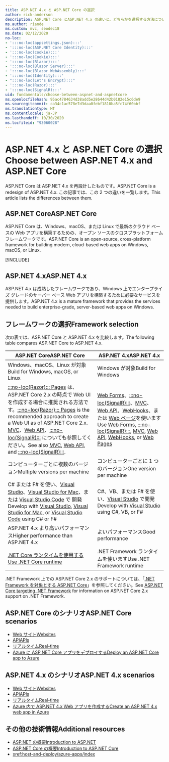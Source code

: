 ```yaml
---
title: ASP.NET 4.x と ASP.NET Core の選択
author: rick-anderson
description: ASP.NET Core とASP.NET 4.x の違いと、どちらかを選択する方法について説明します。
ms.author: riande
ms.custom: mvc, seodec18
ms.date: 02/12/2020
no-loc:
- ':::no-loc(appsettings.json):::'
- ':::no-loc(ASP.NET Core Identity):::'
- ':::no-loc(cookie):::'
- ':::no-loc(Cookie):::'
- ':::no-loc(Blazor):::'
- ':::no-loc(Blazor Server):::'
- ':::no-loc(Blazor WebAssembly):::'
- ':::no-loc(Identity):::'
- ":::no-loc(Let's Encrypt):::"
- ':::no-loc(Razor):::'
- ':::no-loc(SignalR):::'
uid: fundamentals/choose-between-aspnet-and-aspnetcore
ms.openlocfilehash: 95ac4784634d38add5e28644d42b0182e15c6de9
ms.sourcegitcommit: ca34c1ac578e7d3daa0febf1810ba5fc74f60bbf
ms.translationtype: HT
ms.contentlocale: ja-JP
ms.lasthandoff: 10/30/2020
ms.locfileid: "93060028"
---
```

# <a name="choose-between-aspnet-4x-and-aspnet-core"></a><span data-ttu-id="0521f-103">ASP.NET 4.x と ASP.NET Core の選択</span><span class="sxs-lookup"><span data-stu-id="0521f-103">Choose between ASP.NET 4.x and ASP.NET Core</span></span>

<span data-ttu-id="0521f-104">ASP.NET Core は ASP.NET 4.x を再設計したものです。</span><span class="sxs-lookup"><span data-stu-id="0521f-104">ASP.NET Core is a redesign of ASP.NET 4.x.</span></span> <span data-ttu-id="0521f-105">この記事では、この 2 つの違いを一覧します。</span><span class="sxs-lookup"><span data-stu-id="0521f-105">This article lists the differences between them.</span></span>

## <a name="aspnet-core"></a><span data-ttu-id="0521f-106">ASP.NET Core</span><span class="sxs-lookup"><span data-stu-id="0521f-106">ASP.NET Core</span></span>

<span data-ttu-id="0521f-107">ASP.NET Core は、Windows、macOS、または Linux で最新のクラウド ベースの Web アプリを構築するための、オープン ソースのクロスプラットフォーム フレームワークです。</span><span class="sxs-lookup"><span data-stu-id="0521f-107">ASP.NET Core is an open-source, cross-platform framework for building modern, cloud-based web apps on Windows, macOS, or Linux.</span></span>

[!INCLUDE[](~/includes/benefits.md)]

## <a name="aspnet-4x"></a><span data-ttu-id="0521f-108">ASP.NET 4.x</span><span class="sxs-lookup"><span data-stu-id="0521f-108">ASP.NET 4.x</span></span>

<span data-ttu-id="0521f-109">ASP.NET 4.x は成熟したフレームワークであり、Windows 上でエンタープライズ グレードのサーバー ベース Web アプリを構築するために必要なサービスを提供します。</span><span class="sxs-lookup"><span data-stu-id="0521f-109">ASP.NET 4.x is a mature framework that provides the services needed to build enterprise-grade, server-based web apps on Windows.</span></span>

## <a name="framework-selection"></a><span data-ttu-id="0521f-110">フレームワークの選択</span><span class="sxs-lookup"><span data-stu-id="0521f-110">Framework selection</span></span>

<span data-ttu-id="0521f-111">次の表では、ASP.NET Core と ASP.NET 4.x を比較します。</span><span class="sxs-lookup"><span data-stu-id="0521f-111">The following table compares ASP.NET Core to ASP.NET 4.x.</span></span>

| <span data-ttu-id="0521f-112">ASP.NET Core</span><span class="sxs-lookup"><span data-stu-id="0521f-112">ASP.NET Core</span></span> | <span data-ttu-id="0521f-113">ASP.NET 4.x</span><span class="sxs-lookup"><span data-stu-id="0521f-113">ASP.NET 4.x</span></span> |
|---|---|
|<span data-ttu-id="0521f-114">Windows、macOS、Linux が対象</span><span class="sxs-lookup"><span data-stu-id="0521f-114">Build for Windows, macOS, or Linux</span></span>|<span data-ttu-id="0521f-115">Windows が対象</span><span class="sxs-lookup"><span data-stu-id="0521f-115">Build for Windows</span></span>|
|<span data-ttu-id="0521f-116">[:::no-loc(Razor)::: Pages](xref:razor-pages/index) は、ASP.NET Core 2.x の時点で Web UI を作成する場合に推奨される方法です。</span><span class="sxs-lookup"><span data-stu-id="0521f-116">[:::no-loc(Razor)::: Pages](xref:razor-pages/index) is the recommended approach to create a Web UI as of ASP.NET Core 2.x.</span></span> <span data-ttu-id="0521f-117">[MVC](xref:mvc/overview)、[Web API](xref:tutorials/first-web-api)、[:::no-loc(SignalR):::](xref:signalr/introduction) についても参照してください。</span><span class="sxs-lookup"><span data-stu-id="0521f-117">See also [MVC](xref:mvc/overview), [Web API](xref:tutorials/first-web-api), and [:::no-loc(SignalR):::](xref:signalr/introduction).</span></span>|<span data-ttu-id="0521f-118">[Web Forms](/aspnet/web-forms)、[:::no-loc(SignalR):::](/aspnet/signalr)、[MVC](/aspnet/mvc)、[Web API](/aspnet/web-api/)、[WebHooks](/aspnet/webhooks/)、または [Web ページ](/aspnet/web-pages)を使います</span><span class="sxs-lookup"><span data-stu-id="0521f-118">Use [Web Forms](/aspnet/web-forms), [:::no-loc(SignalR):::](/aspnet/signalr), [MVC](/aspnet/mvc), [Web API](/aspnet/web-api/), [WebHooks](/aspnet/webhooks/), or [Web Pages](/aspnet/web-pages)</span></span>|
|<span data-ttu-id="0521f-119">コンピューターごとに複数のバージョン</span><span class="sxs-lookup"><span data-stu-id="0521f-119">Multiple versions per machine</span></span>|<span data-ttu-id="0521f-120">コンピューターごとに 1 つのバージョン</span><span class="sxs-lookup"><span data-stu-id="0521f-120">One version per machine</span></span>|
|<span data-ttu-id="0521f-121">C# または F# を使い、[Visual Studio](https://visualstudio.microsoft.com/vs/)、[Visual Studio for Mac](https://visualstudio.microsoft.com/vs/mac/)、または [Visual Studio Code](https://code.visualstudio.com/) で 開発</span><span class="sxs-lookup"><span data-stu-id="0521f-121">Develop with [Visual Studio](https://visualstudio.microsoft.com/vs/), [Visual Studio for Mac](https://visualstudio.microsoft.com/vs/mac/), or [Visual Studio Code](https://code.visualstudio.com/) using C# or F#</span></span>|<span data-ttu-id="0521f-122">C#、VB、または F# を使い、[Visual Studio](https://visualstudio.microsoft.com/vs/) で開発</span><span class="sxs-lookup"><span data-stu-id="0521f-122">Develop with [Visual Studio](https://visualstudio.microsoft.com/vs/) using C#, VB, or F#</span></span>|
|<span data-ttu-id="0521f-123">ASP.NET 4.x より高いパフォーマンス</span><span class="sxs-lookup"><span data-stu-id="0521f-123">Higher performance than ASP.NET 4.x</span></span>|<span data-ttu-id="0521f-124">よいパフォーマンス</span><span class="sxs-lookup"><span data-stu-id="0521f-124">Good performance</span></span>|
|[<span data-ttu-id="0521f-125">.NET Core ランタイムを使用する</span><span class="sxs-lookup"><span data-stu-id="0521f-125">Use .NET Core runtime</span></span>](/dotnet/standard/choosing-core-framework-server)|<span data-ttu-id="0521f-126">.NET Framework ランタイムを使います</span><span class="sxs-lookup"><span data-stu-id="0521f-126">Use .NET Framework runtime</span></span>|

<span data-ttu-id="0521f-127">.NET Framework 上での ASP.NET Core 2.x のサポートについては、「[.NET Framework を対象とする ASP.NET Core](xref:index#target-framework)」を参照してください。</span><span class="sxs-lookup"><span data-stu-id="0521f-127">See [ASP.NET Core targeting .NET Framework](xref:index#target-framework) for information on ASP.NET Core 2.x support on .NET Framework.</span></span>

## <a name="aspnet-core-scenarios"></a><span data-ttu-id="0521f-128">ASP.NET Core のシナリオ</span><span class="sxs-lookup"><span data-stu-id="0521f-128">ASP.NET Core scenarios</span></span>

* [<span data-ttu-id="0521f-129">Web サイト</span><span class="sxs-lookup"><span data-stu-id="0521f-129">Websites</span></span>](xref:tutorials/first-mvc-app/index)
* [<span data-ttu-id="0521f-130">API</span><span class="sxs-lookup"><span data-stu-id="0521f-130">APIs</span></span>](xref:tutorials/first-web-api)
* [<span data-ttu-id="0521f-131">リアルタイム</span><span class="sxs-lookup"><span data-stu-id="0521f-131">Real-time</span></span>](xref:signalr/introduction)
* [<span data-ttu-id="0521f-132">Azure に ASP.NET Core アプリをデプロイする</span><span class="sxs-lookup"><span data-stu-id="0521f-132">Deploy an ASP.NET Core app to Azure</span></span>](/azure/app-service/app-service-web-get-started-dotnet)

## <a name="aspnet-4x-scenarios"></a><span data-ttu-id="0521f-133">ASP.NET 4.x のシナリオ</span><span class="sxs-lookup"><span data-stu-id="0521f-133">ASP.NET 4.x scenarios</span></span>

* [<span data-ttu-id="0521f-134">Web サイト</span><span class="sxs-lookup"><span data-stu-id="0521f-134">Websites</span></span>](/aspnet/mvc)
* [<span data-ttu-id="0521f-135">API</span><span class="sxs-lookup"><span data-stu-id="0521f-135">APIs</span></span>](/aspnet/web-api)
* [<span data-ttu-id="0521f-136">リアルタイム</span><span class="sxs-lookup"><span data-stu-id="0521f-136">Real-time</span></span>](/aspnet/signalr)
* [<span data-ttu-id="0521f-137">Azure 内で ASP.NET 4.x Web アプリを作成する</span><span class="sxs-lookup"><span data-stu-id="0521f-137">Create an ASP.NET 4.x web app in Azure</span></span>](/azure/app-service/app-service-web-get-started-dotnet-framework)

## <a name="additional-resources"></a><span data-ttu-id="0521f-138">その他の技術情報</span><span class="sxs-lookup"><span data-stu-id="0521f-138">Additional resources</span></span>

* [<span data-ttu-id="0521f-139">ASP.NET の概要</span><span class="sxs-lookup"><span data-stu-id="0521f-139">Introduction to ASP.NET</span></span>](/aspnet/overview)
* [<span data-ttu-id="0521f-140">ASP.NET Core の概要</span><span class="sxs-lookup"><span data-stu-id="0521f-140">Introduction to ASP.NET Core</span></span>](xref:index)
* <xref:host-and-deploy/azure-apps/index>
